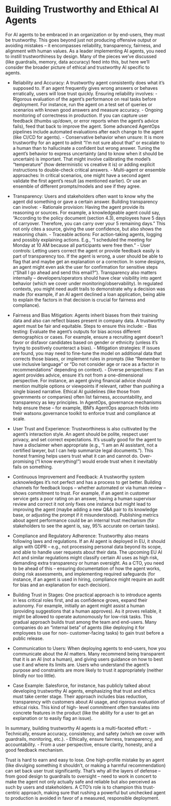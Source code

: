 # Building Trustworthy and Ethical AI Agents


For AI agents to be embraced in an organization or by end-users, they must be trustworthy. This goes beyond just not producing offensive output or avoiding mistakes – it encompasses reliability, transparency, fairness, and alignment with human values. As a leader implementing AI agents, you need to instill trustworthiness by design. Many of the pieces we’ve discussed (like guardrails, memory, data accuracy) feed into this, but here we’ll consider the broader picture of ethical and trustworthy AI specific to agents.


- Reliability and Accuracy: A trustworthy agent consistently does what it’s supposed to. If an agent frequently gives wrong answers or behaves erratically, users will lose trust quickly. Ensuring reliability involves: - Rigorous evaluation of the agent’s performance on real tasks before deployment. For instance, run the agent on a test set of queries or scenarios with known good answers and measure accuracy. - Ongoing monitoring of correctness in production. If you can capture user feedback (thumbs up/down, or error reports when the agent’s advice fails), feed that back to improve the agent. Some advanced AgentOps pipelines include automated evaluations after each change to the agent (like CI/CD for agents). - Conservative behavior when unsure: It is more trustworthy for an agent to admit “I’m not sure about that” or escalate to a human than to hallucinate a confident but wrong answer. Tuning the agent’s behavior to express uncertainty (and to know when it should be uncertain) is important. That might involve calibrating the model’s “temperature” (how deterministic vs creative it is) or adding explicit instructions to double-check critical answers. - Multi-agent or ensemble approaches: In critical scenarios, one might have a second agent validate the first agent’s result (as mentioned earlier). Or use an ensemble of different prompts/models and see if they agree.


- Transparency: Users and stakeholders often want to know why the agent did something or gave a certain answer. Building transparency can involve: - Rationale provision: Having the agent provide its reasoning or sources. For example, a knowledgeable agent could say, “According to the policy document (section 4.3), employees have 5 days of carryover. Therefore, you can carry over your 5 remaining days.” This not only cites a source, giving the user confidence, but also shows the reasoning chain. - Traceable actions: For action-taking agents, logging and possibly explaining actions. E.g., “I scheduled the meeting for Monday at 10 AM because all participants were free then.” - User controls: Letting users correct the agent or provide feedback easily is part of transparency too. If the agent is wrong, a user should be able to flag that and maybe get an explanation or a correction. In some designs, an agent might even ask the user for confirmation for sensitive steps (“Shall I go ahead and send this email?”).
Transparency also matters internally – developers/operators should have clear visibility into agent behavior (which we cover under monitoring/observability). In regulated contexts, you might need audit trails to demonstrate why a decision was made (for example, if an AI agent declined a loan application, being able to explain the factors in that decision is crucial for fairness and compliance).


- Fairness and Bias Mitigation: Agents inherit biases from their training data and also can reflect biases present in company data. A trustworthy agent must be fair and equitable. Steps to ensure this include: - Bias testing: Evaluate the agent’s outputs for bias across different demographics or cases. For example, ensure a recruiting agent doesn’t favor or disfavor candidates based on gender or ethnicity (unless it’s trying to positively counteract a bias). - Mitigation strategies: If issues are found, you may need to fine-tune the model on additional data that corrects those biases, or implement rules in prompts (like “Remember to use inclusive language” or “Do not consider age or race as a factor in recommendations” depending on context). - Diverse perspectives: If an agent provides advice, ensure it’s not from a one-dimensional perspective. For instance, an agent giving financial advice should mention multiple options or viewpoints if relevant, rather than pushing a single biased narrative.
Ethical AI guidelines (like those from governments or companies) often list fairness, accountability, and transparency as key principles. In AgentOps, governance mechanisms help ensure these – for example, IBM’s AgentOps approach folds into their watsonx.governance toolkit to enforce trust and compliance at scale.


- User Trust and Experience: Trustworthiness is also cultivated by the agent’s interaction style. An agent should be polite, respect user privacy, and set correct expectations. It’s usually good for the agent to have a disclaimer when appropriate (e.g., “I am an AI assistant, not a certified lawyer, but I can help summarize legal documents.”). This honest framing helps users trust what it can and cannot do. Over- promising (“I know everything!”) would erode trust when it inevitably fails on something.


- Continuous Improvement and Feedback: A trustworthy system acknowledges it’s not perfect and has a process to get better. Building channels for feedback loops – whether automated or via human review – shows commitment to trust. For example, if an agent in customer service gets a poor rating on an answer, having a human supervisor review and correct it not only fixes one instance but might lead to improving the agent (maybe adding a new Q&A pair to its knowledge base, or adjusting the prompt if it misunderstood). Publishing metrics about agent performance could be an internal trust mechanism (for stakeholders to see the agent is, say, 95% accurate on certain tasks).


- Compliance and Regulatory Adherence: Trustworthy also means following laws and regulations. If an AI agent is deployed in EU, it should align with GDPR – e.g., not processing personal data beyond its scope, and able to handle user requests about their data. The upcoming EU AI Act and similar regulations might classify certain AI uses as high risk, demanding extra transparency or human oversight. As a CTO, you need to be ahead of this – ensuring documentation of how the agent works, doing risk assessments, and implementing required safeguards (for instance, if an agent is used in hiring, compliance might require an audit for bias and an explanation for each decision).


- Building Trust in Stages: One practical approach is to introduce agents in less critical roles first, and as confidence grows, expand their autonomy. For example, initially an agent might assist a human (providing suggestions that a human approves). As it proves reliable, it might be allowed to operate autonomously for low-risk tasks. This gradual approach builds trust among the team and end-users. Many companies do an “internal beta” of agents (like deploying it for employees to use for non- customer-facing tasks) to gain trust before a public release.


- Communication to Users: When deploying agents to end-users, how you communicate about the AI matters. Many recommend being transparent that it is an AI (not a human), and giving users guidance on how to best use it and where its limits are. Users who understand the agent’s purpose and constraints are more likely to trust it appropriately (neither blindly nor too little).


- Case Example: Salesforce, for instance, has publicly talked about developing trustworthy AI agents, emphasizing that trust and ethics must take center stage. Their approach includes bias reduction, transparency with customers about AI usage, and rigorous evaluation of ethical risks. This kind of high- level commitment often translates into concrete features in the product (like the ability for a user to get an explanation or to easily flag an issue).


In summary, building trustworthy AI agents is a multi-faceted effort: - Technically, ensure accuracy, consistency, and safety (which we cover with guardrails, monitoring, etc.). - Ethically, ensure fairness, transparency, and accountability. - From a user perspective, ensure clarity, honesty, and a good feedback mechanism.


Trust is hard to earn and easy to lose. One high-profile mistake by an agent (like divulging something it shouldn’t, or making a harmful recommendation) can set back user trust significantly. That’s why all the layers of defense – from good design to guardrails to oversight – need to work in concert to make the agent not only actually safe and reliable but also perceived as such by users and stakeholders. A CTO’s role is to champion this trust-centric approach, making sure that rushing a powerful but unchecked agent to production is avoided in favor of a measured, responsible deployment.